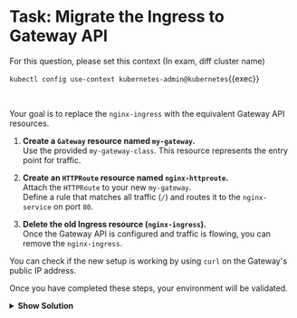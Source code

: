 # Task: Migrate the Ingress to Gateway API
For this question, please set this context (In exam, diff cluster name)

`kubectl config use-context kubernetes-admin@kubernetes`{{exec}}

<br>

Your goal is to replace the `nginx-ingress` with the equivalent Gateway API resources.

1.  **Create a `Gateway` resource named `my-gateway`.**  
    Use the provided `my-gateway-class`. This resource represents the entry point for traffic.

2.  **Create an `HTTPRoute` resource named `nginx-httproute`.**  
    Attach the `HTTPRoute` to your new `my-gateway`.  
    Define a rule that matches all traffic (`/`) and routes it to the `nginx-service` on port `80`.

3.  **Delete the old Ingress resource (`nginx-ingress`).**  
    Once the Gateway API is configured and traffic is flowing, you can remove the `nginx-ingress`.

You can check if the new setup is working by using `curl` on the Gateway's public IP address.

Once you have completed these steps, your environment will be validated.


<details>
<summary><strong>Show Solution</strong></summary>

**Gateway resource (`my-gateway.yaml`):**
```yaml
apiVersion: gateway.networking.k8s.io/v1beta1
kind: Gateway
metadata:
  name: my-gateway
spec:
  gatewayClassName: <your-gateway-class>
  listeners:
    - name: http
      protocol: HTTP
      port: 80
```

**HTTPRoute resource (`nginx-httproute.yaml`):**
```yaml
apiVersion: gateway.networking.k8s.io/v1beta1
kind: HTTPRoute
metadata:
  name: nginx-httproute
spec:
  parentRefs:
    - name: my-gateway
  rules:
    - matches:
        - path:
            type: PathPrefix
            value: /
      backendRefs:
        - name: nginx-service
          port: 80
```

**Delete the old Ingress:**
```bash
kubectl delete ingress nginx-ingress
```

**Apply the new resources:**
```bash
kubectl apply -f my-gateway.yaml
kubectl apply -f nginx-httproute.yaml
```
</details>